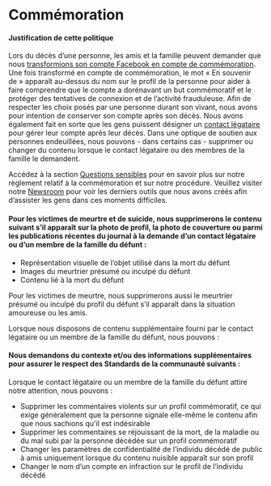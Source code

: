 Commémoration
=============

#### Justification de cette politique

Lors du décès d’une personne, les amis et la famille peuvent demander que nous [transformions son compte Facebook en compte de commémoration](https://www.facebook.com/help/150486848354038?ref=ccs). Une fois transformé en compte de commémoration, le mot « En souvenir de » apparaît au-dessus du nom sur le profil de la personne pour aider à faire comprendre que le compte a dorénavant un but commémoratif et le protéger des tentatives de connexion et de l’activité frauduleuse. Afin de respecter les choix posés par une personne durant son vivant, nous avons pour intention de conserver son compte après son décès. Nous avons également fait en sorte que les gens puissent désigner un [contact légataire](https://www.facebook.com/help/1568013990080948?ref=ccs) pour gérer leur compte après leur décès. Dans une optique de soutien aux personnes endeuillées, nous pouvons - dans certains cas - supprimer ou changer du contenu lorsque le contact légataire ou des membres de la famille le demandent.

Accédez à la section [Questions sensibles](https://newsroom.fb.com/news/2017/08/what-should-happen-to-online-identity/) pour en savoir plus sur notre règlement relatif à la commémoration et sur notre procédure. Veuillez visiter notre [Newsroom](https://newsroom.fb.com/news/2019/04/updates-to-memorialization/) pour voir les derniers outils que nous avons créés afin d’assister les gens dans ces moments difficiles.

#### Pour les victimes de meurtre et de suicide, nous supprimerons le contenu suivant s’il apparaît sur la photo de profil, la photo de couverture ou parmi les publications récentes du journal à la demande d’un contact légataire ou d’un membre de la famille du défunt :

* Représentation visuelle de l’objet utilisé dans la mort du défunt
* Images du meurtrier présumé ou inculpé du défunt
* Contenu lié à la mort du défunt

Pour les victimes de meurtre, nous supprimerons aussi le meurtrier présumé ou inculpé du profil du défunt s’il apparaît dans la situation amoureuse ou les amis.

Lorsque nous disposons de contenu supplémentaire fourni par le contact légataire ou un membre de la famille du défunt, nous pouvons :

#### Nous demandons du contexte et/ou des informations supplémentaires pour assurer le respect des Standards de la communauté suivants :

Lorsque le contact légataire ou un membre de la famille du défunt attire notre attention, nous pouvons :

* Supprimer les commentaires violents sur un profil commémoratif, ce qui exige généralement que la personne signale elle-même le contenu afin que nous sachions qu'il est indésirable
* Supprimer les commentaires se réjouissant de la mort, de la maladie ou du mal subi par la personne décédée sur un profil commémoratif
* Changer les paramètres de confidentialité de l’individu décédé de public à amis uniquement lorsque du contenu nuisible apparaît sur son profil
* Changer le nom d’un compte en infraction sur le profil de l’individu décédé